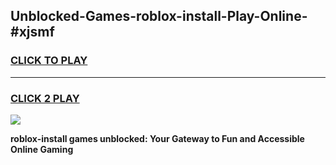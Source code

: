 
## Unblocked-Games-roblox-install-Play-Online-#xjsmf
<h3>
<a href="https://premium.freeplayer.one?title=roblox-install&ref=27F">CLICK TO PLAY</a></h3>
<hr>

<h3>
<a href="https://premium.freeplayer.one?title=roblox-install&ref=27F">CLICK 2 PLAY</a>
  
</h3>

<a href="https://premium.freeplayer.one?title=roblox-install&ref=27F"><img src="https://clearcache.store/games.png"></a>


**roblox-install games unblocked: Your Gateway to Fun and Accessible Online Gaming**
